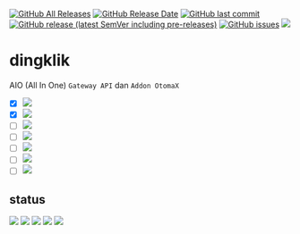 [![GitHub All Releases](https://img.shields.io/github/downloads/ndiing/dingklik/total)](https://github.com/ndiing/dingklik/releases/latest)
[![GitHub Release Date](https://img.shields.io/github/release-date/ndiing/dingklik)](https://github.com/ndiing/dingklik/releases/latest)
[![GitHub last commit](https://img.shields.io/github/last-commit/ndiing/dingklik)](https://github.com/ndiing/dingklik/releases/latest)
[![GitHub release (latest SemVer including pre-releases)](https://img.shields.io/github/v/release/ndiing/dingklik?include_prereleases)](https://github.com/ndiing/dingklik/releases/latest)
[![GitHub issues](https://img.shields.io/github/issues/ndiing/dingklik)](https://github.com/ndiing/dingklik/issues/new/choose)
[![](https://img.shields.io/badge/whatsapp-ndiing-green)](https://web.whatsapp.com/send?phone=6281935155404&text=)

# dingklik
AIO (All In One) `Gateway API` dan `Addon OtomaX`

* [x] [![](https://img.shields.io/badge/readme-digiposaja@telkomsel-brightgreen)](https://github.com/ndiing/dingklik/blob/main/private/api/digiposaja/README.md)
* [x] [![](https://img.shields.io/badge/readme-griyabayar@btn-brightgreen)](https://github.com/ndiing/dingklik/blob/main/private/api/griyabayar/README.md)
* [ ] [![](https://img.shields.io/badge/readme-rita@tri-orange)](https://github.com/ndiing/dingklik/blob/main/private/api/rita/README.md)
* [ ] [![](https://img.shields.io/badge/readme-sris@smartfren-blue)](https://github.com/ndiing/dingklik/blob/main/private/api/sris/README.md)
* [ ] [![](https://img.shields.io/badge/readme-sidompul@xl-blue)](https://github.com/ndiing/dingklik/blob/main/private/api/sidompul/README.md)
* [ ] [![](https://img.shields.io/badge/readme-myim3@indosat-blue)](https://github.com/ndiing/dingklik/blob/main/private/api/myim3/README.md)
* [ ] [![](https://img.shields.io/badge/readme-whatsapp@facebook-blue)](https://github.com/ndiing/dingklik/blob/main/private/api/whatsapp/README.md)

## status
![](https://img.shields.io/badge/status-production-brightgreen)
![](https://img.shields.io/badge/status-development-brightgreen)
![](https://img.shields.io/badge/status-schedule-blue)
![](https://img.shields.io/badge/status-bug-red)
![](https://img.shields.io/badge/status-deprecated-lightgrey)